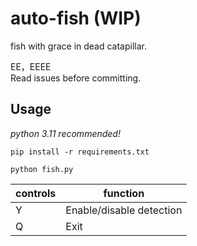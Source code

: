 # auto-fish (WIP)
fish with grace in dead catapillar.  

EE，EEEE  
Read issues before committing.
## Usage
*python 3.11 recommended!*  
```
pip install -r requirements.txt  
```
```
python fish.py
```
| controls | function |
| ----------- | ----------- |
| Y | Enable/disable detection |
| Q | Exit |
